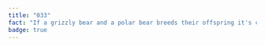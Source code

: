 ```yaml
---
title: "033"
fact: "If a grizzly bear and a polar bear breeds their offspring it's called a 'pizzly bear'. It's also named 'grolar bear', 'polar grizz', 'polizzle' and 'grizzlar'."
badge: true
---
```


